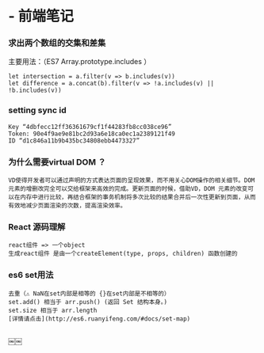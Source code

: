 # - 前端笔记

### 求出两个数组的交集和差集 
主要用法：（ES7 Array.prototype.includes ）

    let intersection = a.filter(v => b.includes(v))
    let difference = a.concat(b).filter(v => !a.includes(v) || !b.includes(v))
    
### setting sync id    
    Key “4dbfecc12ff36361679cf1f44283fb8cc038ce96”
    Token: 90e4f9ae9e81bc2d93a6e18ca0ec1a2389121f49
    ID “d1c846a11b9b435bc34808ebb4473327”
    
### 为什么需要virtual DOM ？
    VD使得开发者可以通过声明的方式表达页面的呈现效果，而不用关心DOM操作的相关细节。DOM元素的增删改完全可以交给框架来高效的完成。更新页面的时候，借助VD，DOM 元素的改变可以在内存中进行比较，再结合框架的事务机制将多次比较的结果合并后一次性更新到页面，从而有效地减少页面渲染的次数，提高渲染效率。
    
### React 源码理解
    react组件 => 一个object
	生成react组件 是由一个createElement(type, props, children) 函数创建的

### es6 set用法
    去重（⚠️ NaN在set内部是相等的 {}在set内部是不相等的）
	set.add() 相当于 arr.push() (返回 Set 结构本身。)
	set.size 相当于 arr.length
    [详情请点击](http://es6.ruanyifeng.com/#docs/set-map) 
    ￼￼￼￼
￼￼
